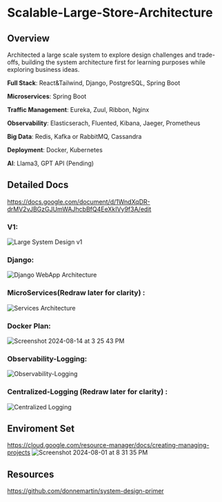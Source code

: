 #  Scalable-Large-Store-Architecture

## Overview
Architected a large scale system to explore design challenges and trade-offs, building the system architecture first for learning purposes while exploring business ideas.


**Full Stack**: React&Tailwind, Django, PostgreSQL, Spring Boot

**Microservices**: Spring Boot

**Traffic Management**: Eureka, Zuul, Ribbon, Nginx

**Observability**: Elasticserach, Fluented, Kibana, Jaeger, Prometheus

**Big Data**: Redis, Kafka or RabbitMQ, Cassandra

**Deployment**: Docker, Kubernetes

**AI**: Llama3, GPT API (Pending)

## Detailed Docs
https://docs.google.com/document/d/1WndXqDR-drMV2vJBGzGJUmWAJhcbBfQ4EeXkIVy9f3A/edit

### V1:
![Large System Design v1](https://github.com/user-attachments/assets/dd4e7b37-a9e2-45c8-9e92-e6c87baacf42)

### Django:
![Django WebApp Architecture](https://github.com/user-attachments/assets/349bda90-cc51-4e56-8ed6-38b620b70639)

### MicroServices(Redraw later for clarity) : 
![Services Architecture](https://github.com/user-attachments/assets/793a88b7-7f8c-46f8-986a-41104a3dd494)

### Docker Plan:
![Screenshot 2024-08-14 at 3 25 43 PM](https://github.com/user-attachments/assets/56285a11-1663-430e-94d0-b0055c90d09e)

### Observability-Logging:
![Observability-Logging](https://github.com/user-attachments/assets/c83817fb-3024-4ca1-880d-1d71b68ef422)

### Centralized-Logging (Redraw later for clarity) :
![Centralized Logging](https://github.com/user-attachments/assets/1d921e34-0dd7-400d-8f8d-d2c8e175b2cb)




## Enviroment Set
https://cloud.google.com/resource-manager/docs/creating-managing-projects
![Screenshot 2024-08-01 at 8 31 35 PM](https://github.com/user-attachments/assets/82b53df0-a1e7-423f-9188-311cd8fdaf60)

## Resources
https://github.com/donnemartin/system-design-primer



